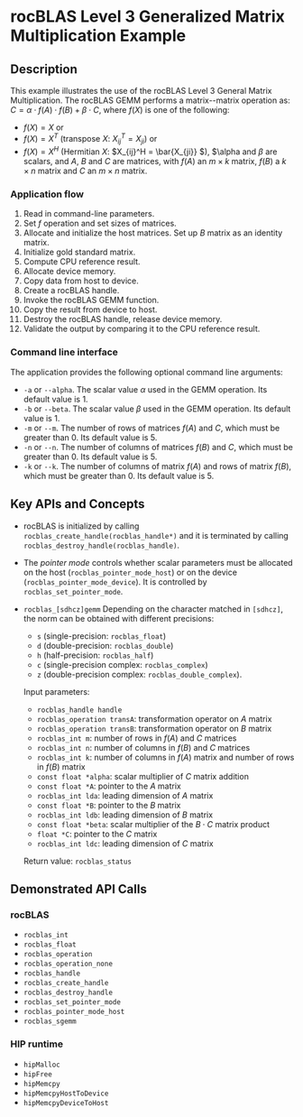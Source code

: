 # rocBLAS Level 3 Generalized Matrix Multiplication Example

## Description
This example illustrates the use of the rocBLAS Level 3 General Matrix Multiplication. The rocBLAS GEMM performs a matrix--matrix operation as:
$C = \alpha \cdot f(A) \cdot f(B) + \beta \cdot C$,
where $f(X)$ is one of the following:
- $f(X) = X$ or
- $f(X) = X^T$ (transpose $X$: $X_{ij}^T = X_{ji}$) or
- $f(X) = X^H$ (Hermitian $X$: $X_{ij}^H = \bar{X_{ji}} $),
$\alpha and $\beta$ are scalars, and $A$, $B$ and $C$ are matrices, with
$f(A)$ an $m \times k$ matrix, $f(B)$ a $k \times n$ matrix and $C$ an $m \times n$ matrix.

### Application flow
1. Read in command-line parameters.
2. Set $f$ operation and set sizes of matrices.
3. Allocate and initialize the host matrices. Set up $B$ matrix as an identity matrix.
4. Initialize gold standard matrix.
5. Compute CPU reference result.
6. Allocate device memory.
7. Copy data from host to device.
8. Create a rocBLAS handle.
9. Invoke the rocBLAS GEMM function.
10. Copy the result from device to host.
11. Destroy the rocBLAS handle, release device memory.
12. Validate the output by comparing it to the CPU reference result.

### Command line interface
The application provides the following optional command line arguments:
- `-a` or `--alpha`. The scalar value $\alpha$ used in the GEMM operation. Its default value is 1.
- `-b` or `--beta`. The scalar value $\beta$ used in the GEMM operation. Its default value is 1.
- `-m` or `--m`. The number of rows of matrices $f(A)$ and $C$, which must be greater than 0. Its default value is 5.
- `-n` or `--n`. The number of columns of matrices $f(B)$ and $C$, which must be greater than 0. Its default value is 5.
- `-k` or `--k`. The number of columns of matrix $f(A)$ and rows of matrix $f(B)$, which must be greater than 0. Its default value is 5.

## Key APIs and Concepts
- rocBLAS is initialized by calling `rocblas_create_handle(rocblas_handle*)` and it is terminated by calling `rocblas_destroy_handle(rocblas_handle)`.
- The _pointer mode_ controls whether scalar parameters must be allocated on the host (`rocblas_pointer_mode_host`) or on the device (`rocblas_pointer_mode_device`). It is controlled by `rocblas_set_pointer_mode`.
- `rocblas_[sdhcz]gemm`
    Depending on the character matched in `[sdhcz]`, the norm can be obtained with different precisions:
    - `s` (single-precision: `rocblas_float`)
    - `d` (double-precision: `rocblas_double`)
    - `h` (half-precision: `rocblas_half`)
    - `c` (single-precision complex: `rocblas_complex`)
    - `z` (double-precision complex: `rocblas_double_complex`).

    Input parameters:
    - `rocblas_handle handle`
    - `rocblas_operation transA`: transformation operator on $A$ matrix
    - `rocblas_operation transB`: transformation operator on $B$ matrix
    - `rocblas_int m`: number of rows in $f(A)$ and $C$ matrices
    - `rocblas_int n`: number of columns in $f(B)$ and $C$ matrices
    - `rocblas_int k`: number of columns in $f(A)$ matrix and number of rows in $f(B)$ matrix
    - `const float *alpha`: scalar multiplier of $C$ matrix addition
    - `const float *A`: pointer to the $A$ matrix
    - `rocblas_int lda`: leading dimension of $A$ matrix
    - `const float *B`: pointer to the $B$ matrix
    - `rocblas_int ldb`: leading dimension of $B$ matrix
    - `const float *beta`: scalar multiplier of the $B \cdot C$ matrix product
    - `float *C`: pointer to the $C$ matrix
    - `rocblas_int ldc`: leading dimension of $C$ matrix

    Return value: `rocblas_status`

## Demonstrated API Calls

### rocBLAS
- `rocblas_int`
- `rocblas_float`
- `rocblas_operation`
- `rocblas_operation_none`
- `rocblas_handle`
- `rocblas_create_handle`
- `rocblas_destroy_handle`
- `rocblas_set_pointer_mode`
- `rocblas_pointer_mode_host`
- `rocblas_sgemm`

### HIP runtime
- `hipMalloc`
- `hipFree`
- `hipMemcpy`
- `hipMemcpyHostToDevice`
- `hipMemcpyDeviceToHost`
